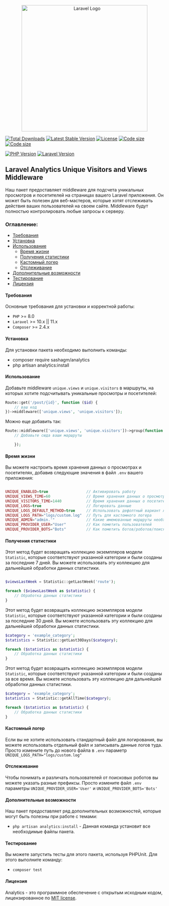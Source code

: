 <p align="center"><a href="https://laravel.com" target="_blank"><img src="https://raw.githubusercontent.com/laravel/art/master/logo-lockup/5%20SVG/2%20CMYK/1%20Full%20Color/laravel-logolockup-cmyk-red.svg" width="400" alt="Laravel Logo"></a></p>

<p align="center">

<a href="https://packagist.org/packages/sashagm/analytics"><img src="https://img.shields.io/packagist/dt/sashagm/analytics" alt="Total Downloads"></a>
<a href="https://packagist.org/packages/sashagm/analytics"><img src="https://img.shields.io/packagist/v/sashagm/analytics" alt="Latest Stable Version"></a>
<a href="https://packagist.org/packages/sashagm/analytics"><img src="https://img.shields.io/packagist/l/sashagm/analytics" alt="License"></a>
<a href="https://packagist.org/packages/sashagm/analytics"><img src="https://img.shields.io/github/languages/code-size/sashagm/analytics" alt="Code size"></a>
<a href="https://packagist.org/packages/sashagm/analytics"><img src="https://img.shields.io/packagist/stars/sashagm/analytics" alt="Code size"></a>

[![PHP Version](https://img.shields.io/badge/PHP-%2B8-blue)](https://www.php.net/)
[![Laravel Version](https://img.shields.io/badge/Laravel-%2B10-red)](https://laravel.com/)

</p>

## Laravel Analytics Unique Visitors and Views Middleware

Наш пакет предоставляет middleware для подсчета уникальных просмотров и посетителей на страницах вашего Laravel приложения. Он может быть полезен для веб-мастеров, которые хотят отслеживать действия ваших пользователей на своем сайте. Middleware будут полностью контролировать любые запросы к серверу.

### Оглавление:

- [Требования](#требования)
- [Установка](#установка)
- [Использование](#использование)
  - [Время жизни](#время-жизни)
  - [Получения статистики](#получения-статистики)
  - [Кастомный логер](#кастомный-логер)
  - [Отслеживание](#отслеживание)
- [Дополнительные возможности](#дополнительные-возможности)
- [Тестирование](#тестирование)
- [Лицензия](#лицензия)

#### Требования

Основные требования для установки и корректной работы:

- `PHP` >= 8.0
- `Laravel` >= 10.x || 11.x
- `Composer` >= 2.4.x

#### Установка

Для установки пакета необходимо выполнить команды:

- composer require sashagm/analytics
- php artisan analytics:install

#### Использование

Добавьте middleware `unique.views` и `unique.visitors` в маршруты, на которых хотите подсчитывать уникальные просмотры и посетителей:

```php
Route::get('/post/{id}', function ($id) {
    // ваш код
})->middleware(['unique.views', 'unique.visitors']);

```

Можно еще добавить так:

```php
Route::middleware(['unique.views', 'unique.visitors'])->group(function () {
    // Добавьте сюда ваши маршруты

    });

```

#### Время жизни

Вы можете настроить время хранения данных о просмотрах и посетителях, добавив следующие значения в файл `.env` вашего приложения:

```php

UNIQUE_ENABLED=true                 // Активировать работу
UNIQUE_VIEWS_TIME=60                // Время хранения данных о просмотрах (в минутах)
UNIQUE_VISITORS_TIME=1440           // Время хранения данных о посетителях (в минутах)
UNIQUE_LOGS=true                    // Логировать данные
UNIQUE_LOGS_DEFAULT_METHOD=true     // Использовать дефолтный вариант логирования(faalse - Кастомный логер)
UNIQUE_LOGS_PATH="logs/custom.log"  // Путь для кастомного логера
UNIQUE_ADMIN="admin.'"              // Какие имемованные маршруты необходимо исключить из учёта
UNIQUE_PROVIDER_USER="User"         // Как пометить пользователей
UNIQUE_PROVIDER_BOTS="Bots"         // Как пометить ботов/роботов/поисковые системы


```

#### Получения статистики

Этот метод будет возвращать коллекцию экземпляров модели `Statistic`, которые соответствуют указанной категории и были созданы за последние 7 дней. Вы можете использовать эту коллекцию для дальнейшей обработки данных статистики.

```php

$viewsLastWeek = Statistic::getLastWeek('route');

foreach ($viewsLastWeek as $statistic) {
    // Обработка данных статистики
}

```

Этот метод будет возвращать коллекцию экземпляров модели `Statistic`, которые соответствуют указанной категории и были созданы за последние 30 дней. Вы можете использовать эту коллекцию для дальнейшей обработки данных статистики.

```php
$category = 'example_category';
$statistics = Statistic::getLast30Days($category);

foreach ($statistics as $statistic) {
    // Обработка данных статистики
}
```

Этот метод будет возвращать коллекцию экземпляров модели `Statistic`, которые соответствуют указанной категории и были созданы за все время. Вы можете использовать эту коллекцию для дальнейшей обработки данных статистики.

```php
$category = 'example_category';
$statistics = Statistic::getAllTime($category);

foreach ($statistics as $statistic) {
    // Обработка данных статистики
}
```

#### Кастомный логер

Если вы не хотите использовать стандартный файл для логирования, вы можете использовать отдельный файл и записывать данные логов туда.
Просто измените путь до нового файла в `.env` параметр `UNIQUE_LOGS_PATH="logs/custom.log"`

#### Отслеживание

Чтобы понимать и различать пользователей от поисковых роботов вы можете указать разные префиксы.
Просто измените файл `.env` параметры `UNIQUE_PROVIDER_USER='User'` и `UNIQUE_PROVIDER_BOTS='Bots'`

#### Дополнительные возможности

Наш пакет предоставляет ряд дополнительных возможностей, которые могут быть полезны при работе с темами:

- `php artisan analytics:install` - Данная команда установит все необходимые файлы пакета.

#### Тестирование

Вы можете запустить тесты для этого пакета, используя PHPUnit. Для этого выполните команду:

- `composer test`

#### Лицензия

Analytics - это программное обеспечение с открытым исходным кодом, лицензированное по [MIT license](LICENSE.md).
